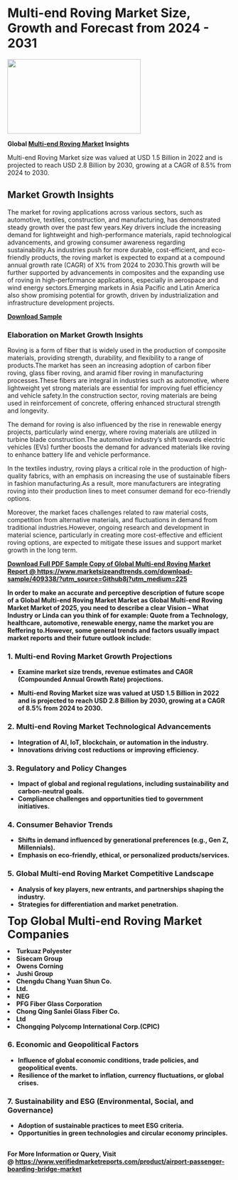 <H1>Multi-end Roving Market Size, Growth and Forecast from 2024 - 2031</H1><img class="aligncenter size-medium wp-image-584254" src="https://thirdeyenews.in/wp-content/uploads/2024/09/Global-Market-Research-300x168.jpeg" alt="" width="300" height="168" /><p><strong>Global&nbsp;<a href="https://www.marketsizeandtrends.com/download-sample/409338/?utm_source=Github8j?utm_medium=225">Multi-end Roving Market</a> Insights</strong></p><p>Multi-end Roving Market size was valued at USD 1.5 Billion in 2022 and is projected to reach USD 2.8 Billion by 2030, growing at a CAGR of 8.5% from 2024 to 2030.</p><p><h2>Market Growth Insights</h2> <p>The market for roving applications across various sectors, such as automotive, textiles, construction, and manufacturing, has demonstrated steady growth over the past few years.Key drivers include the increasing demand for lightweight and high-performance materials, rapid technological advancements, and growing consumer awareness regarding sustainability.As industries push for more durable, cost-efficient, and eco-friendly products, the roving market is expected to expand at a compound annual growth rate (CAGR) of X% from 2024 to 2030.This growth will be further supported by advancements in composites and the expanding use of roving in high-performance applications, especially in aerospace and wind energy sectors.Emerging markets in Asia Pacific and Latin America also show promising potential for growth, driven by industrialization and infrastructure development projects.</p> <p><strong><a href="#">Download Sample</a></strong></p> <h3>Elaboration on Market Growth Insights</h3> <p>Roving is a form of fiber that is widely used in the production of composite materials, providing strength, durability, and flexibility to a range of products.The market has seen an increasing adoption of carbon fiber roving, glass fiber roving, and aramid fiber roving in manufacturing processes.These fibers are integral in industries such as automotive, where lightweight yet strong materials are essential for improving fuel efficiency and vehicle safety.In the construction sector, roving materials are being used in reinforcement of concrete, offering enhanced structural strength and longevity.</p> <p>The demand for roving is also influenced by the rise in renewable energy projects, particularly wind energy, where roving materials are utilized in turbine blade construction.The automotive industry’s shift towards electric vehicles (EVs) further boosts the demand for advanced materials like roving to enhance battery life and vehicle performance.</p> <p>In the textiles industry, roving plays a critical role in the production of high-quality fabrics, with an emphasis on increasing the use of sustainable fibers in fashion manufacturing.As a result, more manufacturers are integrating roving into their production lines to meet consumer demand for eco-friendly options.</p> <p>Moreover, the market faces challenges related to raw material costs, competition from alternative materials, and fluctuations in demand from traditional industries.However, ongoing research and development in material science, particularly in creating more cost-effective and efficient roving options, are expected to mitigate these issues and support market growth in the long term.</p> <p><strong><a href="#"></p><p><span class=""><strong>Download Full PDF Sample Copy of Global Multi-end Roving Market Report</strong> @ <a href="https://www.marketsizeandtrends.com/download-sample/409338/?utm_source=Github8j?utm_medium=225" target="_blank">https://www.marketsizeandtrends.com/download-sample/409338/?utm_source=Github8j?utm_medium=225</a></span></p><p>In order to make an accurate and perceptive description of future scope of a Global&nbsp;Multi-end Roving Market Market as Global&nbsp;Multi-end Roving Market Market of 2025, you need to describe a clear Vision &ndash; What Industry or Linda can you think of for example: Quote from a Technology, healthcare, automotive, renewable energy, name the market you are Reffering to.However, some general trends and factors usually impact market reports and their future outlook include:</p><h3>1.&nbsp;<strong>Multi-end Roving Market Growth Projections</strong></h3><ul><li>Examine market size trends, revenue estimates and CAGR (Compounded Annual Growth Rate) projections.</li><li><p>Multi-end Roving Market size was valued at USD 1.5 Billion in 2022 and is projected to reach USD 2.8 Billion by 2030, growing at a CAGR of 8.5% from 2024 to 2030.</p></li></ul><h3>2.&nbsp;<strong>Multi-end Roving Market Technological Advancements</strong></h3><ul><li>Integration of AI, IoT, blockchain, or automation in the industry.</li><li>Innovations driving cost reductions or improving efficiency.</li></ul><h3>3.&nbsp;<strong>Regulatory and Policy Changes</strong></h3><ul><li>Impact of global and regional regulations, including sustainability and carbon-neutral goals.</li><li>Compliance challenges and opportunities tied to government initiatives.</li></ul><h3>4.&nbsp;<strong>Consumer Behavior Trends</strong></h3><ul><li>Shifts in demand influenced by generational preferences (e.g., Gen Z, Millennials).</li><li>Emphasis on eco-friendly, ethical, or personalized products/services.</li></ul><h3>5.&nbsp;<strong>Global Multi-end Roving Market Competitive Landscape</strong></h3><ul><li>Analysis of key players, new entrants, and partnerships shaping the industry.</li><li>Strategies for differentiation and market penetration.</li></ul><p data-pm-slice="1 1 []"><span style="color: inherit; font-family: inherit; font-size: 25px;">Top Global Multi-end Roving Market Companies</span></p><div class="" data-test-id=""><p><li>Turkuaz Polyester</li><li> Sisecam Group</li><li> Owens Corning</li><li> Jushi Group</li><li> Chengdu Chang Yuan Shun Co.</li><li> Ltd.</li><li> NEG</li><li> PFG Fiber Glass Corporation</li><li> Chong Qing Sanlei Glass Fiber Co.</li><li>Ltd</li><li> Chongqing Polycomp International Corp.(CPIC)</li></p></div><h3>6.&nbsp;<strong>Economic and Geopolitical Factors</strong></h3><ul><li>Influence of global economic conditions, trade policies, and geopolitical events.</li><li>Resilience of the market to inflation, currency fluctuations, or global crises.</li></ul><h3>7.&nbsp;<strong>Sustainability and ESG (Environmental, Social, and Governance)</strong></h3><ul><li>Adoption of sustainable practices to meet ESG criteria.</li><li>Opportunities in green technologies and circular economy principles.</li></ul><h2><strong style="font-size: 14px;">For More Information or Query, Visit @&nbsp;</strong><a style="background-color: #ffffff; font-size: 14px;" href="https://www.marketsizeandtrends.com/report/multi-end-roving-market/" target="_blank">https://www.verifiedmarketreports.com/product/airport-passenger-boarding-bridge-market</a></h2>